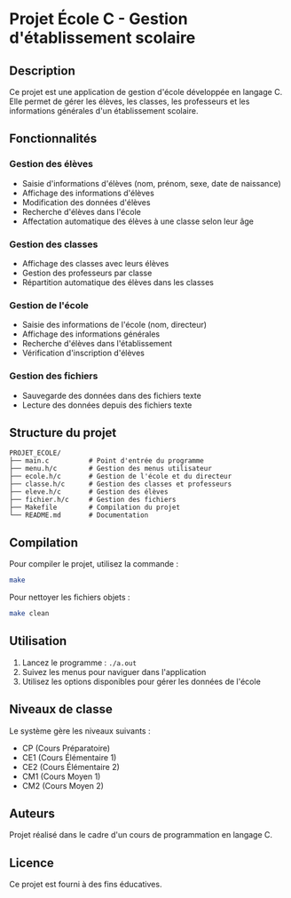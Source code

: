 # Projet École C - Gestion d'établissement scolaire

## Description

Ce projet est une application de gestion d'école développée en langage C. Elle permet de gérer les élèves, les classes, les professeurs et les informations générales d'un établissement scolaire.

## Fonctionnalités

### Gestion des élèves
- Saisie d'informations d'élèves (nom, prénom, sexe, date de naissance)
- Affichage des informations d'élèves
- Modification des données d'élèves
- Recherche d'élèves dans l'école
- Affectation automatique des élèves à une classe selon leur âge

### Gestion des classes
- Affichage des classes avec leurs élèves
- Gestion des professeurs par classe
- Répartition automatique des élèves dans les classes

### Gestion de l'école
- Saisie des informations de l'école (nom, directeur)
- Affichage des informations générales
- Recherche d'élèves dans l'établissement
- Vérification d'inscription d'élèves

### Gestion des fichiers
- Sauvegarde des données dans des fichiers texte
- Lecture des données depuis des fichiers texte

## Structure du projet

```
PROJET_ECOLE/
├── main.c          # Point d'entrée du programme
├── menu.h/c        # Gestion des menus utilisateur
├── ecole.h/c       # Gestion de l'école et du directeur
├── classe.h/c      # Gestion des classes et professeurs
├── eleve.h/c       # Gestion des élèves
├── fichier.h/c     # Gestion des fichiers
├── Makefile        # Compilation du projet
└── README.md       # Documentation
```

## Compilation

Pour compiler le projet, utilisez la commande :
```bash
make
```

Pour nettoyer les fichiers objets :
```bash
make clean
```

## Utilisation

1. Lancez le programme : `./a.out`
2. Suivez les menus pour naviguer dans l'application
3. Utilisez les options disponibles pour gérer les données de l'école

## Niveaux de classe

Le système gère les niveaux suivants :
- CP (Cours Préparatoire)
- CE1 (Cours Élémentaire 1)
- CE2 (Cours Élémentaire 2)
- CM1 (Cours Moyen 1)
- CM2 (Cours Moyen 2)

## Auteurs

Projet réalisé dans le cadre d'un cours de programmation en langage C.

## Licence

Ce projet est fourni à des fins éducatives.
